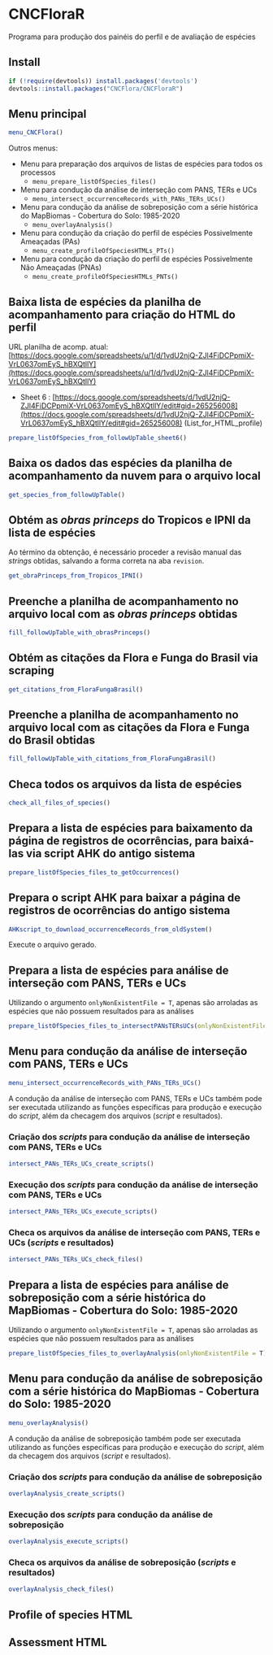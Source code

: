 # CNCFloraR
Programa para produção dos painéis do perfil e de avaliação de espécies

## Install

```r
if (!require(devtools)) install.packages('devtools')
devtools::install.packages("CNCFlora/CNCFloraR")
```

## Menu principal

```r
menu_CNCFlora()
```

Outros menus:

- Menu para preparação dos arquivos de listas de espécies para todos os processos
  - `menu_prepare_listOfSpecies_files()`
- Menu para condução da análise de interseção com PANS, TERs e UCs
  - `menu_intersect_occurrenceRecords_with_PANs_TERs_UCs()`
- Menu para condução da análise de sobreposição com a série histórica do MapBiomas - Cobertura do Solo: 1985-2020
  - `menu_overlayAnalysis()`
- Menu para condução da criação do perfil de espécies Possivelmente Ameaçadas (PAs)
  - `menu_create_profileOfSpeciesHTMLs_PTs()`
- Menu para condução da criação do perfil de espécies Possivelmente Não Ameaçadas (PNAs)
  - `menu_create_profileOfSpeciesHTMLs_PNTs()`


## Baixa lista de espécies da planilha de acompanhamento para criação do HTML do perfil

URL planilha de acomp. atual: [https://docs.google.com/spreadsheets/u/1/d/1vdU2njQ-ZJl4FiDCPpmiX-VrL0637omEyS_hBXQtllY](https://docs.google.com/spreadsheets/u/1/d/1vdU2njQ-ZJl4FiDCPpmiX-VrL0637omEyS_hBXQtllY)

- Sheet 6 : [https://docs.google.com/spreadsheets/d/1vdU2njQ-ZJl4FiDCPpmiX-VrL0637omEyS_hBXQtllY/edit#gid=265256008](https://docs.google.com/spreadsheets/d/1vdU2njQ-ZJl4FiDCPpmiX-VrL0637omEyS_hBXQtllY/edit#gid=265256008)
(List_for_HTML_profile)

```r
prepare_listOfSpecies_from_followUpTable_sheet6()
```

## Baixa os dados das espécies da planilha de acompanhamento da nuvem para o arquivo local

```r
get_species_from_followUpTable()
```

## Obtém as *obras princeps* do Tropicos e IPNI da lista de espécies

Ao término da obtenção, é necessário proceder a revisão manual das *strings* obtidas, salvando a forma correta na aba `revision`.

```r
get_obraPrinceps_from_Tropicos_IPNI()
```

## Preenche a planilha de acompanhamento no arquivo local com as *obras princeps* obtidas

```r
fill_followUpTable_with_obrasPrinceps()
```

## Obtém as citações da Flora e Funga do Brasil via scraping

```r
get_citations_from_FloraFungaBrasil()
```

## Preenche a planilha de acompanhamento no arquivo local com as citações da Flora e Funga do Brasil obtidas

```r
fill_followUpTable_with_citations_from_FloraFungaBrasil()
```

## Checa todos os arquivos da lista de espécies

```r
check_all_files_of_species()
```

## Prepara a lista de espécies para baixamento da página de registros de ocorrências, para baixá-las via script AHK do antigo sistema 

```r
prepare_listOfSpecies_files_to_getOccurrences()
```

## Prepara o script AHK para baixar a página de registros de ocorrências do antigo sistema

```r
AHKscript_to_download_occurrenceRecords_from_oldSystem()
```

Execute o arquivo gerado.

## Prepara a lista de espécies para análise de interseção com PANS, TERs e UCs

Utilizando o argumento `onlyNonExistentFile = T`, apenas são arroladas as espécies que não possuem resultados para as análises

```r
prepare_listOfSpecies_files_to_intersectPANsTERsUCs(onlyNonExistentFile = T)
```

## Menu para condução da análise de interseção com PANS, TERs e UCs

```r
menu_intersect_occurrenceRecords_with_PANs_TERs_UCs()
```

A condução da análise de interseção com PANS, TERs e UCs também pode ser executada utilizando as funções específicas para produção e execução do *script*, além da checagem dos arquivos (*script* e resultados).

### Criação dos *scripts* para condução da análise de interseção com PANS, TERs e UCs

```r
intersect_PANs_TERs_UCs_create_scripts()
```

### Execução dos *scripts* para condução da análise de interseção com PANS, TERs e UCs

```r
intersect_PANs_TERs_UCs_execute_scripts()
```

### Checa os arquivos da análise de interseção com PANS, TERs e UCs (*scripts* e resultados)

```r
intersect_PANs_TERs_UCs_check_files()
```

## Prepara a lista de espécies para análise de sobreposição com a série histórica do MapBiomas - Cobertura do Solo: 1985-2020

Utilizando o argumento `onlyNonExistentFile = T`, apenas são arroladas as espécies que não possuem resultados para as análises

```r
prepare_listOfSpecies_files_to_overlayAnalysis(onlyNonExistentFile = T)
```

## Menu para condução da análise de sobreposição com a série histórica do MapBiomas - Cobertura do Solo: 1985-2020

```r
menu_overlayAnalysis()
```

A condução da análise de sobreposição também pode ser executada utilizando as funções específicas para produção e execução do *script*, além da checagem dos arquivos (*script* e resultados).

### Criação dos *scripts* para condução da análise de sobreposição

```r
overlayAnalysis_create_scripts()
```

### Execução dos *scripts* para condução da análise de sobreposição

```r
overlayAnalysis_execute_scripts()
```

### Checa os arquivos da análise de sobreposição (*scripts* e resultados)

```r
overlayAnalysis_check_files()
```

## Profile of species HTML

## Assessment HTML
